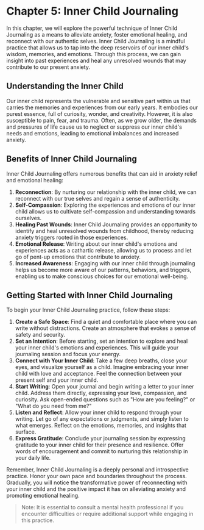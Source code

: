 Chapter 5: Inner Child Journaling
=================================

In this chapter, we will explore the powerful technique of Inner Child Journaling as a means to alleviate anxiety, foster emotional healing, and reconnect with our authentic selves. Inner Child Journaling is a mindful practice that allows us to tap into the deep reservoirs of our inner child's wisdom, memories, and emotions. Through this process, we can gain insight into past experiences and heal any unresolved wounds that may contribute to our present anxiety.

Understanding the Inner Child
-----------------------------

Our inner child represents the vulnerable and sensitive part within us that carries the memories and experiences from our early years. It embodies our purest essence, full of curiosity, wonder, and creativity. However, it is also susceptible to pain, fear, and trauma. Often, as we grow older, the demands and pressures of life cause us to neglect or suppress our inner child's needs and emotions, leading to emotional imbalances and increased anxiety.

Benefits of Inner Child Journaling
----------------------------------

Inner Child Journaling offers numerous benefits that can aid in anxiety relief and emotional healing:

1. **Reconnection**: By nurturing our relationship with the inner child, we can reconnect with our true selves and regain a sense of authenticity.
2. **Self-Compassion**: Exploring the experiences and emotions of our inner child allows us to cultivate self-compassion and understanding towards ourselves.
3. **Healing Past Wounds**: Inner Child Journaling provides an opportunity to identify and heal unresolved wounds from childhood, thereby reducing anxiety triggers rooted in those experiences.
4. **Emotional Release**: Writing about our inner child's emotions and experiences acts as a cathartic release, allowing us to process and let go of pent-up emotions that contribute to anxiety.
5. **Increased Awareness**: Engaging with our inner child through journaling helps us become more aware of our patterns, behaviors, and triggers, enabling us to make conscious choices for our emotional well-being.

Getting Started with Inner Child Journaling
-------------------------------------------

To begin your Inner Child Journaling practice, follow these steps:

1. **Create a Safe Space**: Find a quiet and comfortable place where you can write without distractions. Create an atmosphere that evokes a sense of safety and security.
2. **Set an Intention**: Before starting, set an intention to explore and heal your inner child's emotions and experiences. This will guide your journaling session and focus your energy.
3. **Connect with Your Inner Child**: Take a few deep breaths, close your eyes, and visualize yourself as a child. Imagine embracing your inner child with love and acceptance. Feel the connection between your present self and your inner child.
4. **Start Writing**: Open your journal and begin writing a letter to your inner child. Address them directly, expressing your love, compassion, and curiosity. Ask open-ended questions such as "How are you feeling?" or "What do you need from me?"
5. **Listen and Reflect**: Allow your inner child to respond through your writing. Let go of any expectations or judgments, and simply listen to what emerges. Reflect on the emotions, memories, and insights that surface.
6. **Express Gratitude**: Conclude your journaling session by expressing gratitude to your inner child for their presence and resilience. Offer words of encouragement and commit to nurturing this relationship in your daily life.

Remember, Inner Child Journaling is a deeply personal and introspective practice. Honor your own pace and boundaries throughout the process. Gradually, you will notice the transformative power of reconnecting with your inner child and the positive impact it has on alleviating anxiety and promoting emotional healing.
> Note: It is essential to consult a mental health professional if you encounter difficulties or require additional support while engaging in this practice.
